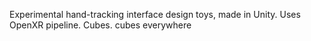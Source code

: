 Experimental hand-tracking interface design toys, made in Unity.
Uses OpenXR pipeline.
Cubes. cubes everywhere
